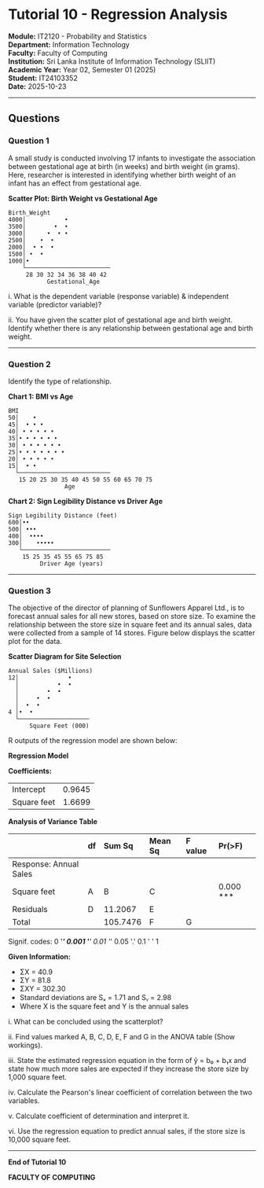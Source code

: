 # Tutorial 10 - Regression Analysis

**Module:** IT2120 - Probability and Statistics  
**Department:** Information Technology  
**Faculty:** Faculty of Computing  
**Institution:** Sri Lanka Institute of Information Technology (SLIIT)  
**Academic Year:** Year 02, Semester 01 (2025)  
**Student:** IT24103352  
**Date:** 2025-10-23

---

## Questions

### Question 1

A small study is conducted involving 17 infants to investigate the association between gestational age at birth (in weeks) and birth weight (in grams). Here, researcher is interested in identifying whether birth weight of an infant has an effect from gestational age.

**Scatter Plot: Birth Weight vs Gestational Age**

```
Birth_Weight
4000│           •
3500│        •  •
3000│      •  • •
2500│    •  •
2000│  • •  •
1500│ •  •
1000│•
    └────────────────────────
     28 30 32 34 36 38 40 42
           Gestational_Age
```

i. What is the dependent variable (response variable) & independent variable (predictor variable)?

ii. You have given the scatter plot of gestational age and birth weight. Identify whether there is any relationship between gestational age and birth weight.

---

### Question 2

Identify the type of relationship.

**Chart 1: BMI vs Age**

```
BMI
50│    •
45│  • • •
40│ • • • • •
35│• • • • • •
30│ • • • • • •
25│• • • • • • •
20│ • • • • •
15│  • •
  └──────────────────────────
   15 20 25 30 35 40 45 50 55 60 65 70 75
                Age
```

**Chart 2: Sign Legibility Distance vs Driver Age**

```
Sign Legibility Distance (feet)
600│••
500│ •••
400│  ••••
300│    •••••
   └─────────────────────────
    15 25 35 45 55 65 75 85
         Driver Age (years)
```

---

### Question 3

The objective of the director of planning of Sunflowers Apparel Ltd., is to forecast annual sales for all new stores, based on store size. To examine the relationship between the store size in square feet and its annual sales, data were collected from a sample of 14 stores. Figure below displays the scatter plot for the data.

**Scatter Diagram for Site Selection**

```
Annual Sales ($Millions)
12│              •
  │           •  •
  │        •  •
  │     •  •
  │  •  •
4 │•  •
  └────────────────────
      Square Feet (000)
```

R outputs of the regression model are shown below:

**Regression Model**

**Coefficients:**

| | |
|:---|:---|
| Intercept | 0.9645 |
| Square feet | 1.6699 |

**Analysis of Variance Table**

| | df | Sum Sq | Mean Sq | F value | Pr(>F) |
|:---|:---|:---|:---|:---|:---|
| Response: Annual Sales | | | | | |
| Square feet | A | B | C | | 0.000 *** |
| Residuals | D | 11.2067 | E | | |
| Total | | 105.7476 | F | G | |

Signif. codes: 0 '***' 0.001 '**' 0.01 '*' 0.05 '.' 0.1 ' ' 1

**Given Information:**
- ΣX = 40.9
- ΣY = 81.8
- ΣXY = 302.30
- Standard deviations are Sₓ = 1.71 and Sᵧ = 2.98
- Where X is the square feet and Y is the annual sales

i. What can be concluded using the scatterplot?

ii. Find values marked A, B, C, D, E, F and G in the ANOVA table (Show workings).

iii. State the estimated regression equation in the form of ŷ = b₀ + b₁x and state how much more sales are expected if they increase the store size by 1,000 square feet.

iv. Calculate the Pearson's linear coefficient of correlation between the two variables.

v. Calculate coefficient of determination and interpret it.

vi. Use the regression equation to predict annual sales, if the store size is 10,000 square feet.

---

**End of Tutorial 10**

**FACULTY OF COMPUTING**
